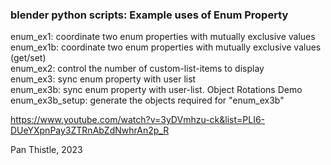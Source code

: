 ### blender python scripts: Example uses of Enum Property

enum_ex1: coordinate two enum properties with mutually exclusive values  
enum_ex1b: coordinate two enum properties with mutually exclusive values (get/set)  
enum_ex2: control the number of custom-list-items to display  
enum_ex3: sync enum property with user list  
enum_ex3b: sync enum property with user-list. Object Rotations Demo  
enum_ex3b_setup: generate the objects required for "enum_ex3b"  

https://www.youtube.com/watch?v=3yDVmhzu-ck&list=PLI6-DUeYXpnPay3ZTRnAbZdNwhrAn2p_R

Pan Thistle, 2023
